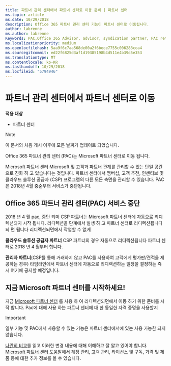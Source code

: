 ```yaml
---
title: 파트너 관리 센터에서 파트너 센터로 이동 준비 | 파트너 센터
ms.topic: article
ms.date: 10/29/2018
description: Office 365 파트너 관리 센터 기능이 파트너 센터로 이동됩니다.
author: labrenne
ms.author: labrenne
Keywords: PAC,Office 365 Advisor, advisor, syndication partner, PAC retire, PAC retiring
ms.localizationpriority: medium
ms.openlocfilehash: 5aa9f6c7aa568de00a2f6bece7755c006283cca4
ms.sourcegitcommit: ed22f6825d3af1d19385198b4d511e4b39d5e353
ms.translationtype: MT
ms.contentlocale: ko-KR
ms.lasthandoff: 10/29/2018
ms.locfileid: "5794946"
---
```

# <a name="partner-admin-center-is-moving-to-the-partner-center"></a>파트너 관리 센터에서 파트너 센터로 이동

**적용 대상**

-  파트너 센터

> [!NOTE]  
>  이 문서의 처음 게시 이후에 모든 날짜가 업데이트 되었습니다.

Office 365 파트너 관리 센터 (PAC)는 Microsoft 파트너 센터로 이동 됩니다.

Microsoft 파트너 센터 Microsoft 및 고객과 파트너 관계를 관리할 수 있는 단일 공간으로 진화 하 고 있습니다는 것입니다. 파트너 센터에서 멤버십, 고객 추천, 인센티브 및 클라우드 솔루션 공급자 (CSP) 프로그램의 다른 모든 측면을 관리할 수 있습니다. PAC은 2018년 4월 중순부터 서비스가 중단됩니다.

## <a name="the-office-365-partner-admin-center-pac-will-be-retired"></a>Office 365 파트너 관리 센터(PAC) 서비스 중단

2018 년 4 월 pac, 중단 되며 CSP 파트너는 Microsoft 파트너 센터에 자동으로 리디렉션되지 시작 됩니다. 리디렉션을 단계에서 발생 하 고 파트너 센터로 리디렉션됩니다 되 면 됩니다 리디렉션되면에서 작업할 수 없게 

**클라우드 솔루션 공급자 파트너** CSP 파트너의 경우 자동으로 리디렉션됩니다 파트너 센터로 2018 년 4 월부터 합니다. 

**관리자 파트너**(CSP를 통해 거래하지 않고 PAC를 사용하여 고객에게 평가판/견적을 제공하는 경우) 타임라인에서 파트너 센터에 자동으로 리디렉션하는 일정을 결정하는 즉시 여기에 공지할 예정입니다. 


## <a name="start-using-the-microsoft-partner-center-now"></a>지금 Microsoft 파트너 센터를 시작하세요!

지금 [Microsoft 파트너 센터](https://partnercenter.microsoft.com/) 를 사용 하 여 리디렉션되면에서 이동 하기 위한 준비를 시작 합니다.  Pac에 대해 사용 하는 파트너 센터에 대 한 동일한 자격 증명을 사용할지 

> [!IMPORTANT]  
> 일부 기능 및 PAC에서 사용할 수 있는 기능은 파트너 센터에서에 있는 사용 가능한 되지 않습니다.

 [나란히 비교](moving-from-pac-to-pc.md)를 읽고 이러한 변경 내용에 대해 이해하고 잘 알고 있어야 합니다.  [Microsoft 파트너 센터 도움말](https://partnercenter.microsoft.com/partner/help)에서 계정 관리, 고객 관리, 라이선스 및 구독, 가격 및 제품 등에 대한 추가 정보를 볼 수 있습니다.

 